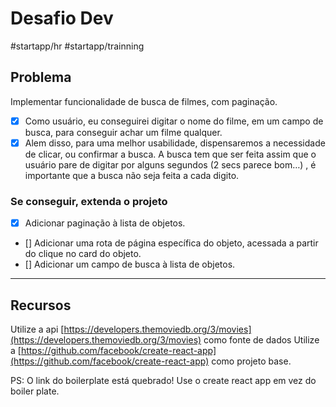# Desafio Dev
#startapp/hr
#startapp/trainning

## Problema
Implementar funcionalidade de busca de filmes, com paginação.

- [X] Como usuário, eu conseguirei digitar o nome do filme, em um campo de busca, para conseguir achar um filme qualquer.
- [X] Alem disso, para uma melhor usabilidade, dispensaremos a necessidade de clicar, ou confirmar a busca. A busca tem que ser feita assim que o usuário pare de digitar por alguns segundos (2 secs parece bom…) , é importante que a busca não seja feita a cada digito.

### Se conseguir, extenda o projeto
- [x] Adicionar paginação à lista de objetos.
- [] Adicionar uma rota de página específica do objeto, acessada a partir do clique no card do objeto.
- [] Adicionar um campo de busca à lista de objetos.

---

## Recursos
Utilize a api [https://developers.themoviedb.org/3/movies](https://developers.themoviedb.org/3/movies) como fonte de dados
Utilize a [https://github.com/facebook/create-react-app](https://github.com/facebook/create-react-app) como projeto base.

PS: O link do boilerplate está quebrado! Use o create react app em vez do boiler plate.

